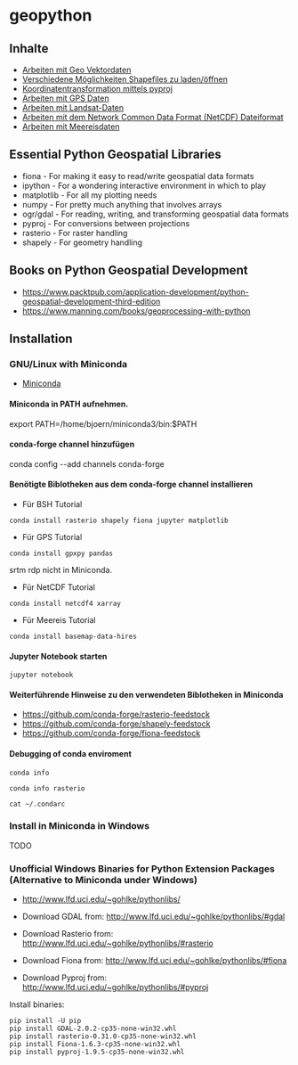 # geopython

## Inhalte

- [Arbeiten mit Geo Vektordaten](bsh.ipynb)
- [Verschiedene Möglichkeiten Shapefiles zu laden/öffnen](shapefiles.ipynb)
- [Koordinatentransformation mittels pyproj](proj4.ipynb)
- [Arbeiten mit GPS Daten](bsh.ipynb)
- [Arbeiten mit Landsat-Daten](Landsat.ipynb)
- [Arbeiten mit dem Network Common Data Format (NetCDF) Dateiformat](netcdf.ipynb)
- [Arbeiten mit Meereisdaten](meereisdaten.ipynb)

## Essential Python Geospatial Libraries

- fiona - For making it easy to read/write geospatial data formats
- ipython - For a wondering interactive environment in which to play
- matplotlib - For all my plotting needs
- numpy - For pretty much anything that involves arrays
- ogr/gdal - For reading, writing, and transforming geospatial data formats
- pyproj - For conversions between projections
- rasterio - For raster handling
- shapely - For geometry handling

## Books on Python Geospatial Development
- https://www.packtpub.com/application-development/python-geospatial-development-third-edition
- https://www.manning.com/books/geoprocessing-with-python

## Installation

### GNU/Linux with Miniconda
- [Miniconda](https://conda.io/miniconda.html)

#### Miniconda in PATH aufnehmen.
export PATH=/home/bjoern/miniconda3/bin:$PATH

#### conda-forge channel hinzufügen
conda config --add channels conda-forge

#### Benötigte Biblotheken aus dem conda-forge channel installieren

- Für BSH Tutorial
```
conda install rasterio shapely fiona jupyter matplotlib
```
- Für GPS Tutorial
```
conda install gpxpy pandas
```
srtm rdp nicht in Miniconda.
- Für NetCDF Tutorial
```
conda install netcdf4 xarray
```
- Für Meereis Tutorial
```
conda install basemap-data-hires
```

#### Jupyter Notebook starten
```
jupyter notebook
```

#### Weiterführende Hinweise zu den verwendeten Biblotheken in Miniconda
- https://github.com/conda-forge/rasterio-feedstock
- https://github.com/conda-forge/shapely-feedstock
- https://github.com/conda-forge/fiona-feedstock

#### Debugging of conda enviroment
```
conda info

conda info rasterio

cat ~/.condarc
```
### Install in Miniconda in Windows
TODO

### Unofficial Windows Binaries for Python Extension Packages (Alternative to Miniconda under Windows)
- http://www.lfd.uci.edu/~gohlke/pythonlibs/

- Download GDAL from: http://www.lfd.uci.edu/~gohlke/pythonlibs/#gdal
- Download Rasterio from: http://www.lfd.uci.edu/~gohlke/pythonlibs/#rasterio
- Download Fiona from: http://www.lfd.uci.edu/~gohlke/pythonlibs/#fiona
- Download Pyproj from: http://www.lfd.uci.edu/~gohlke/pythonlibs/#pyproj

Install binaries:

```
pip install -U pip
pip install GDAL-2.0.2-cp35-none-win32.whl
pip install rasterio-0.31.0-cp35-none-win32.whl
pip install Fiona-1.6.3-cp35-none-win32.whl
pip install pyproj-1.9.5-cp35-none-win32.whl
```

